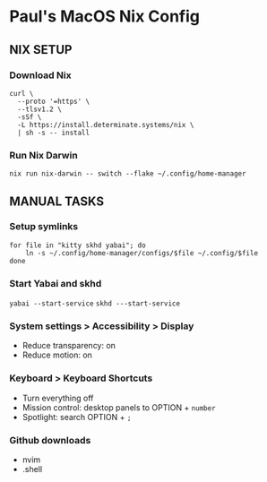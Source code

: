 # Paul's MacOS Nix Config

## NIX SETUP

### Download Nix

```
curl \
  --proto '=https' \
  --tlsv1.2 \
  -sSf \
  -L https://install.determinate.systems/nix \
  | sh -s -- install
```

### Run Nix Darwin

`nix run nix-darwin -- switch --flake ~/.config/home-manager`

## MANUAL TASKS

### Setup symlinks

```
for file in "kitty skhd yabai"; do
    ln -s ~/.config/home-manager/configs/$file ~/.config/$file
done
```

### Start Yabai and skhd

`yabai --start-service`
`skhd ---start-service`

### System settings > Accessibility > Display

* Reduce transparency: on
* Reduce motion: on

### Keyboard > Keyboard Shortcuts

* Turn everything off
* Mission control: desktop panels to OPTION + `number`
* Spotlight: search OPTION + `;`


### Github downloads

* nvim
* .shell
